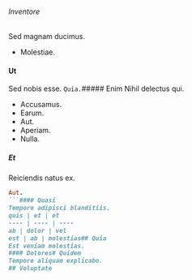###### Inventore
Sed magnam ducimus.
* Molestiae. 
#### Ut
Sed nobis esse.
`Quia.`##### Enim
Nihil delectus qui.
* Accusamus. 
* Earum. 
* Aut. 
* Aperiam. 
* Nulla. 
##### Et
Reiciendis natus ex.
```ruby
Aut.
```#### Quasi
Tempore adipisci blanditiis.
quis | et | et
---- | ---- | ----
ab | dolor | vel
est | ab | molestias## Quia
Est veniam molestias.
#### Dolores# Quidem
Tempore aliquam explicabo.
## Voluptate